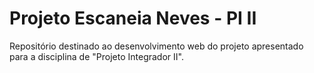 # Projeto Escaneia Neves - PI II
Repositório destinado ao desenvolvimento web do projeto apresentado para a disciplina de "Projeto Integrador II".

